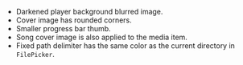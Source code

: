 - Darkened player background blurred image.
- Cover image has rounded corners.
- Smaller progress bar thumb.
- Song cover image is also applied to the media item.
- Fixed path delimiter has the same color as the current directory in `FilePicker`.
